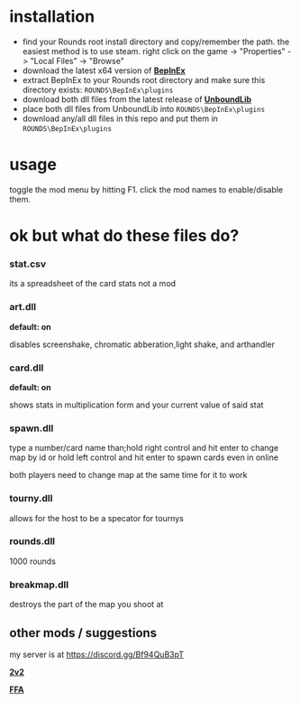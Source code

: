# installation

- find your Rounds root install directory and copy/remember the path. the easiest method is to use steam. right click on the game -> "Properties" -> "Local Files" -> "Browse"
- download the latest x64 version of **[BepInEx](https://github.com/BepInEx/BepInEx/releases)**
- extract BepInEx to your Rounds root directory and make sure this directory exists: `ROUNDS\BepInEx\plugins`
- download both dll files from the latest release of **[UnboundLib](https://github.com/willis81808/UnboundLib/releases)**
- place both dll files from UnboundLib into `ROUNDS\BepInEx\plugins`
- download any/all dll files in this repo and put them in `ROUNDS\BepInEx\plugins`

# usage
toggle the mod menu by hitting F1. click the mod names to enable/disable them.

# ok but what do these files do?

### stat.csv
its a spreadsheet of the card stats not a mod

### art.dll
**default: on**

disables screenshake, chromatic abberation,light shake, and arthandler

### card.dll
**default: on**

shows stats in multiplication form and your current value of said stat

### spawn.dll

type a number/card name than;hold right control and hit enter to change map by id or hold left control and hit enter to spawn cards even in online

both players need to change map at the same time for it to work

### tourny.dll
allows for the host to be a specator for tournys

### rounds.dll
1000 rounds

### breakmap.dll

destroys the part of the map you shoot at

## other mods / suggestions

my server is at https://discord.gg/Bf94QuB3pT

**[2v2](https://github.com/olavim/RoundsWithFriends/releases)**

**[FFA](https://github.com/RoGreat/FFAMod/releases)**
